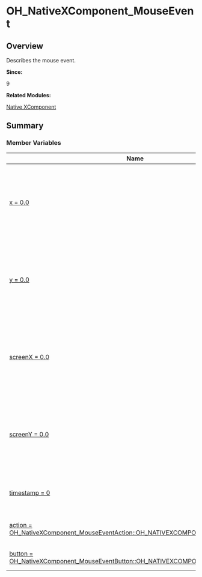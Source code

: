 # OH_NativeXComponent_MouseEvent


## Overview

Describes the mouse event.

**Since:**

9

**Related Modules:**

[Native XComponent](_o_h___native_x_component.md)


## Summary


### Member Variables

| Name | Description | 
| -------- | -------- |
| [x = 0.0](_o_h___native_x_component.md#x-33) | X coordinate of the clicked point relative to the upper left corner of the component. | 
| [y = 0.0](_o_h___native_x_component.md#y-33) | Y coordinate of the clicked point relative to the upper left corner of the component. | 
| [screenX = 0.0](_o_h___native_x_component.md#screenx-33) | X coordinate of the clicked point relative to the upper left corner of the screen. | 
| [screenY = 0.0](_o_h___native_x_component.md#screeny-33) | Y coordinate of the clicked point relative to the upper left corner of the screen. | 
| [timestamp = 0](_o_h___native_x_component.md#timestamp) | Timestamp of the current mouse event. | 
| [action = OH_NativeXComponent_MouseEventAction::OH_NATIVEXCOMPONENT_MOUSE_NONE](_o_h___native_x_component.md#action) | Current mouse event action. | 
| [button = OH_NativeXComponent_MouseEventButton::OH_NATIVEXCOMPONENT_NONE_BUTTON](_o_h___native_x_component.md#button) | Mouse event button | 
